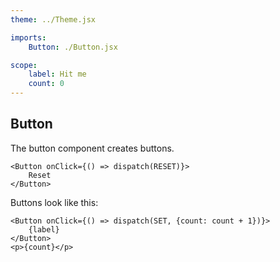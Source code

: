 ```yaml
---
theme: ../Theme.jsx

imports:
    Button: ./Button.jsx

scope:
    label: Hit me
    count: 0
---
```


Button
----

The button component creates buttons.

```render html
<Button onClick={() => dispatch(RESET)}>
    Reset
</Button>
```

Buttons look like this:

```show html
<Button onClick={() => dispatch(SET, {count: count + 1})}>
    {label}
</Button>
<p>{count}</p>
```
